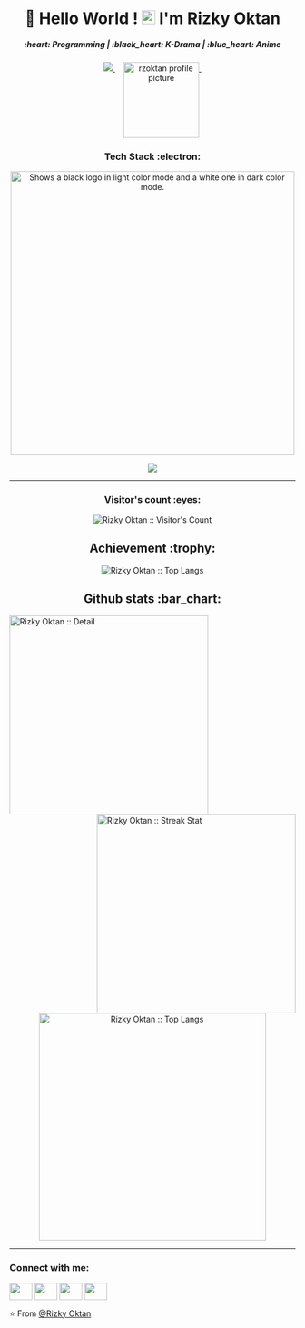 
<h1 align="center">👋 Hello World !  <img src="https://github.com/TheDudeThatCode/TheDudeThatCode/blob/master/Assets/Earth.gif" width="24px"> I'm Rizky Oktan </h1>
  
<h5 align="center"> :heart: Programming | :black_heart: K-Drama | :blue_heart: Anime </h5>
<div align="center">
  <a href="https://open.spotify.com/playlist/3Ds5rNkwD81PzP4732D1KE">
    <img media="(prefers-color-scheme: dark)" src="https://spodify.gewang.wiki/api/spotify?background_color=0d1117&border_color=2325f" />
  </a>
  </a>
  <a href="https://www.instagram.com/rz.oktan/" target="_blank">
    <img src="https://github.com/rzoktan/rzoktan/blob/main/assets/images/ig240.png" width="auto" height="133" alt="rzoktan profile picture" style="vertical-align: top; margin-left: 15px;"/>
  </a>
  <img src="https://record.gewang.wiki/entry/1/" onError="this.style.display = 'none';" alt=""/>
</div>

<h3 align="center">Tech Stack :electron: </h3>
<p align="center">
  <picture>
    <source media="(prefers-color-scheme: dark)" srcset="https://streak-stats.demolab.com?user=rzoktan&theme=dark&hide_border=true&background=0D1117&stroke=ffffff&ring=FE0034&fire=FE0034&currStreakLabel=EBEBEB" width = 500>
    <source media="(prefers-color-scheme: light)" srcset="https://streak-stats.demolab.com?user=rzoktan&hide_border=true&background=FFFFFF&ring=FE0034&fire=FE0034&currStreakLabel=FE0034" width = 500>
    <img alt="Shows a black logo in light color mode and a white one in dark color mode." src="">
  </picture>
</p>
<p align="center">
  <a>
      <img media="(prefers-color-scheme: dark)" src="https://skillicons.dev/icons?i=nodejs,js,ts,vscode,linux,java,html,python,golang,css,react,nextjs,gcp,aws,vercel,tailwind,selenium,discord,github,md,xd,pr,ae,ps&theme=dark&perline=25" />
  </a>
</p>
<hr>
<h3 align="center">Visitor's count :eyes:</h3>
<p align="center"><img src="https://profile-counter.glitch.me/{rainerhosch}/count.svg" alt="Rizky Oktan :: Visitor's Count" /></p>

<h2 align="center"> Achievement :trophy:</h2>
<p align="center"><img src="https://github-profile-trophy.vercel.app/?username=rainerhosch&theme=onedark" alt="Rizky Oktan :: Top Langs" /></p>

<!-- <h2>Github Stats</h2> -->
<h2 align="center">Github stats :bar_chart:</h2>

<p align='left'><img  width="350" src="https://github-readme-stats.vercel.app/api?username=rainerhosch&count_private=true&show_icons=true&theme=tokyonight" alt="Rizky Oktan :: Detail" />
<img align="right" width="350" src="https://github-readme-streak-stats.herokuapp.com/?user=rainerhosch&&theme=tokyonight" alt="Rizky Oktan :: Streak Stat" /></p>
<p align="center"><img width="400" src="https://github-readme-stats.vercel.app/api/top-langs/?username=rainerhosch&langs_count=10&theme=tokyonight&layout=donut" alt="Rizky Oktan :: Top Langs" /></p>


---


<h3 align="left">Connect with me:</h3>
<div align="left">
<a href="https://x.com/onchainmfer" target="blank"><img align="center" src="https://cdn.jsdelivr.net/npm/simple-icons@3.0.1/icons/twitter.svg" alt="" height="30" width="40"/></a>
<a href="https://www.linkedin.com/in/rizky-ardiansyah-5ba6b9289/" target="blank"><img align="center" src="https://cdn.jsdelivr.net/npm/simple-icons@3.0.1/icons/linkedin.svg" alt="" height="30" width="40" /></a>
<a href="https://instagram.com/rz._.ar" target="blank"><img align="center" src="https://cdn.jsdelivr.net/npm/simple-icons@3.0.1/icons/instagram.svg" alt="" height="30" width="40" /></a>
<a href="seu link" target="blank"><img align="center" src="https://cdn.jsdelivr.net/npm/simple-icons@3.0.1/icons/youtube.svg" alt="" height="30" width="40" /></a>
</div>

⭐️ From [@Rizky Oktan](https://github.com/rainerhosch)

